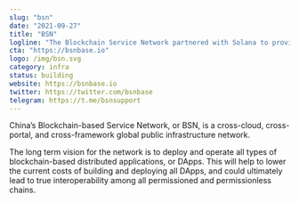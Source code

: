 ```yaml
---
slug: "bsn"
date: "2021-09-27"
title: "BSN"
logline: "The Blockchain Service Network partnered with Solana to provide convenient access for developers working with BSN’s infrastructure."
cta: "https://bsnbase.io"
logo: /img/bsn.svg
category: infra
status: building
website: https://bsnbase.io
twitter: https://twitter.com/bsnbase
telegram: https://t.me/bsnsupport
---
```


China’s Blockchain-based Service Network, or BSN, is a cross-cloud, cross-portal, and cross-framework global public infrastructure network.

The long term vision for the network is to deploy and operate all types of blockchain-based distributed applications, or DApps. This will help to lower the current costs of building and deploying all DApps, and could ultimately lead to true interoperability among all permissioned and permissionless chains.
